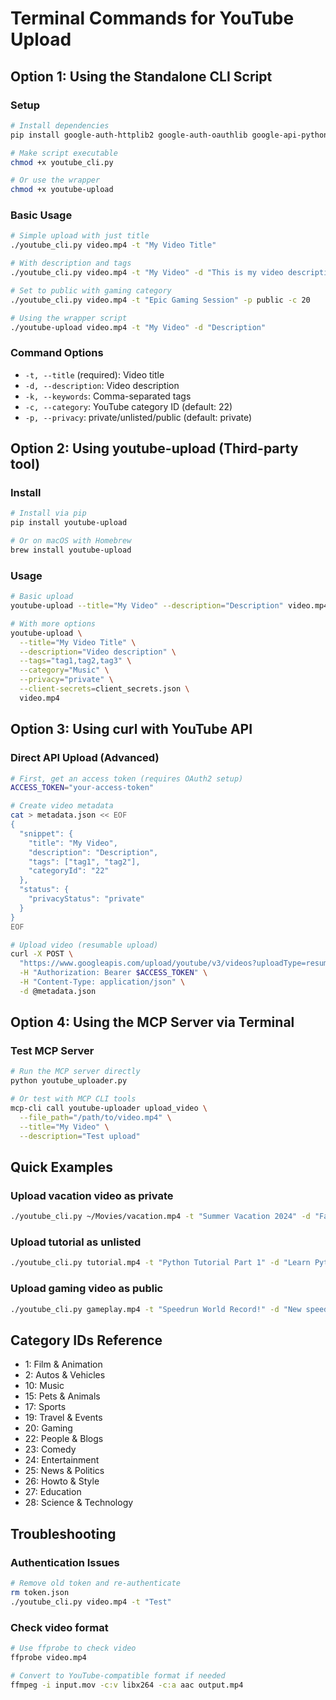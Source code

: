 # Terminal Commands for YouTube Upload

## Option 1: Using the Standalone CLI Script

### Setup
```bash
# Install dependencies
pip install google-auth-httplib2 google-auth-oauthlib google-api-python-client

# Make script executable
chmod +x youtube_cli.py

# Or use the wrapper
chmod +x youtube-upload
```

### Basic Usage
```bash
# Simple upload with just title
./youtube_cli.py video.mp4 -t "My Video Title"

# With description and tags
./youtube_cli.py video.mp4 -t "My Video" -d "This is my video description" -k "vlog,travel,2024"

# Set to public with gaming category
./youtube_cli.py video.mp4 -t "Epic Gaming Session" -p public -c 20

# Using the wrapper script
./youtube-upload video.mp4 -t "My Video" -d "Description"
```

### Command Options
- `-t, --title` (required): Video title
- `-d, --description`: Video description
- `-k, --keywords`: Comma-separated tags
- `-c, --category`: YouTube category ID (default: 22)
- `-p, --privacy`: private/unlisted/public (default: private)

## Option 2: Using youtube-upload (Third-party tool)

### Install
```bash
# Install via pip
pip install youtube-upload

# Or on macOS with Homebrew
brew install youtube-upload
```

### Usage
```bash
# Basic upload
youtube-upload --title="My Video" --description="Description" video.mp4

# With more options
youtube-upload \
  --title="My Video Title" \
  --description="Video description" \
  --tags="tag1,tag2,tag3" \
  --category="Music" \
  --privacy="private" \
  --client-secrets=client_secrets.json \
  video.mp4
```

## Option 3: Using curl with YouTube API

### Direct API Upload (Advanced)
```bash
# First, get an access token (requires OAuth2 setup)
ACCESS_TOKEN="your-access-token"

# Create video metadata
cat > metadata.json << EOF
{
  "snippet": {
    "title": "My Video",
    "description": "Description",
    "tags": ["tag1", "tag2"],
    "categoryId": "22"
  },
  "status": {
    "privacyStatus": "private"
  }
}
EOF

# Upload video (resumable upload)
curl -X POST \
  "https://www.googleapis.com/upload/youtube/v3/videos?uploadType=resumable&part=snippet,status" \
  -H "Authorization: Bearer $ACCESS_TOKEN" \
  -H "Content-Type: application/json" \
  -d @metadata.json
```

## Option 4: Using the MCP Server via Terminal

### Test MCP Server
```bash
# Run the MCP server directly
python youtube_uploader.py

# Or test with MCP CLI tools
mcp-cli call youtube-uploader upload_video \
  --file_path="/path/to/video.mp4" \
  --title="My Video" \
  --description="Test upload"
```

## Quick Examples

### Upload vacation video as private
```bash
./youtube_cli.py ~/Movies/vacation.mp4 -t "Summer Vacation 2024" -d "Family trip to Hawaii" -k "vacation,hawaii,family,2024" -p private
```

### Upload tutorial as unlisted
```bash
./youtube_cli.py tutorial.mp4 -t "Python Tutorial Part 1" -d "Learn Python basics" -k "python,programming,tutorial" -c 27 -p unlisted
```

### Upload gaming video as public
```bash
./youtube_cli.py gameplay.mp4 -t "Speedrun World Record!" -d "New speedrun record" -k "gaming,speedrun,record" -c 20 -p public
```

## Category IDs Reference
- 1: Film & Animation
- 2: Autos & Vehicles
- 10: Music
- 15: Pets & Animals
- 17: Sports
- 19: Travel & Events
- 20: Gaming
- 22: People & Blogs
- 23: Comedy
- 24: Entertainment
- 25: News & Politics
- 26: Howto & Style
- 27: Education
- 28: Science & Technology

## Troubleshooting

### Authentication Issues
```bash
# Remove old token and re-authenticate
rm token.json
./youtube_cli.py video.mp4 -t "Test"
```

### Check video format
```bash
# Use ffprobe to check video
ffprobe video.mp4

# Convert to YouTube-compatible format if needed
ffmpeg -i input.mov -c:v libx264 -c:a aac output.mp4
```
